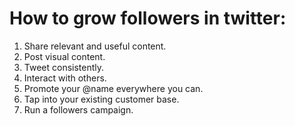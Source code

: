 # How to grow followers in twitter:

1. Share relevant and useful content.
2. Post visual content.
3. Tweet consistently.
4. Interact with others.
5. Promote your @name everywhere you can.
6. Tap into your existing customer base.
7. Run a followers campaign.
